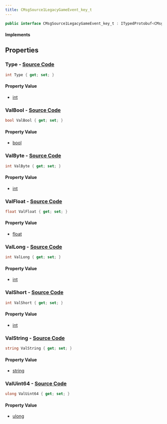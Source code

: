 ```yaml
---
title: CMsgSource1LegacyGameEvent_key_t
---
```


```csharp
public interface CMsgSource1LegacyGameEvent_key_t : ITypedProtobuf<CMsgSource1LegacyGameEvent_key_t>, INativeHandle
```

#### Implements

## Properties

### **Type** - [Source Code](https://github.com/swiftly-solution/swiftlys2/blob/main/managed/src/SwiftlyS2.Generated/Protobufs/Interfaces/CMsgSource1LegacyGameEvent_key_t.cs#L13)

```csharp
int Type { get; set; }
```

#### Property Value

- [int](https://learn.microsoft.com/dotnet/api/system.int32)

### **ValBool** - [Source Code](https://github.com/swiftly-solution/swiftlys2/blob/main/managed/src/SwiftlyS2.Generated/Protobufs/Interfaces/CMsgSource1LegacyGameEvent_key_t.cs#L31)

```csharp
bool ValBool { get; set; }
```

#### Property Value

- [bool](https://learn.microsoft.com/dotnet/api/system.boolean)

### **ValByte** - [Source Code](https://github.com/swiftly-solution/swiftlys2/blob/main/managed/src/SwiftlyS2.Generated/Protobufs/Interfaces/CMsgSource1LegacyGameEvent_key_t.cs#L28)

```csharp
int ValByte { get; set; }
```

#### Property Value

- [int](https://learn.microsoft.com/dotnet/api/system.int32)

### **ValFloat** - [Source Code](https://github.com/swiftly-solution/swiftlys2/blob/main/managed/src/SwiftlyS2.Generated/Protobufs/Interfaces/CMsgSource1LegacyGameEvent_key_t.cs#L19)

```csharp
float ValFloat { get; set; }
```

#### Property Value

- [float](https://learn.microsoft.com/dotnet/api/system.single)

### **ValLong** - [Source Code](https://github.com/swiftly-solution/swiftlys2/blob/main/managed/src/SwiftlyS2.Generated/Protobufs/Interfaces/CMsgSource1LegacyGameEvent_key_t.cs#L22)

```csharp
int ValLong { get; set; }
```

#### Property Value

- [int](https://learn.microsoft.com/dotnet/api/system.int32)

### **ValShort** - [Source Code](https://github.com/swiftly-solution/swiftlys2/blob/main/managed/src/SwiftlyS2.Generated/Protobufs/Interfaces/CMsgSource1LegacyGameEvent_key_t.cs#L25)

```csharp
int ValShort { get; set; }
```

#### Property Value

- [int](https://learn.microsoft.com/dotnet/api/system.int32)

### **ValString** - [Source Code](https://github.com/swiftly-solution/swiftlys2/blob/main/managed/src/SwiftlyS2.Generated/Protobufs/Interfaces/CMsgSource1LegacyGameEvent_key_t.cs#L16)

```csharp
string ValString { get; set; }
```

#### Property Value

- [string](https://learn.microsoft.com/dotnet/api/system.string)

### **ValUint64** - [Source Code](https://github.com/swiftly-solution/swiftlys2/blob/main/managed/src/SwiftlyS2.Generated/Protobufs/Interfaces/CMsgSource1LegacyGameEvent_key_t.cs#L34)

```csharp
ulong ValUint64 { get; set; }
```

#### Property Value

- [ulong](https://learn.microsoft.com/dotnet/api/system.uint64)

